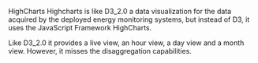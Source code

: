 HighCharts
Highcharts is like D3_2.0 a data visualization for the data acquired by the deployed energy monitoring systems, but instead of D3, it uses the JavaScript Framework HighCharts.

Like D3_2.0 it provides a live view, an hour view, a day view and a month view. However, it misses the disaggregation capabilities.
